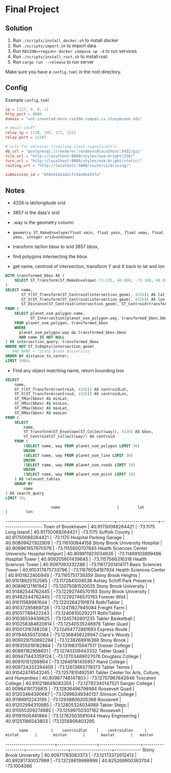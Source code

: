 # Final Project

## Solution

1. Run `./scripts/install_docker.sh` to install docker
2. Run `./scripts/import.sh` to import data
3. Run `REGION=<region> docker compose up -d` to run services 
4. Run `./scripts/install_rust.sh` to install rust
5. Run `cargo run --release` to run server

Make sure you have a `config.toml` in the root directory.

## Config

Example `config.toml`

```toml
ip = [127, 0, 0, 1]
http_port = 8000
domain = "not-invented-here.cse356.compas.cs.stonybrook.edu"

# email stuff
relay_ip = [130, 245, 171, 151]
relay_port = 11587

# urls for services (trailing slash significant!)
db_url = "postgresql://renderer:renderer@localhost:5432/gis"
tile_url = "http://localhost:8080/styles/osm-bright/256/"
turn_url = "http://localhost:8080/styles/osm-bright/static/"
routing_url = "http://localhost:5000/route/v1/driving/"

submission_id = "65b54162aa2cfc5a3dea55fe"
```

## Notes

* 4326 is lat/longitude srid
* 3857 is the data's srid
* .way is the geometry column
* `geometry ST_MakeEnvelope(float xmin, float ymin, float xmax, float ymax, integer srid=unknown)`

* transform lat/lon bbox to srid 3857 bbox,
* find polygons intersecting the bbox
* get name, centroid of intersection, transform Y and X back to lat and lon

```SQL
WITH transformed_bbox AS (
    SELECT ST_Transform(ST_MakeEnvelope(-73.135, 40.908, -73.100, 40.927, 4326), 3857) AS bbox
)
SELECT name,
       ST_Y(ST_Transform(ST_Centroid(intersection_geom), 4326)) AS lat,
       ST_X(ST_Transform(ST_Centroid(intersection_geom), 4326)) AS lon,
       ST_Distance(ST_Centroid(intersection_geom), ST_Centroid(transformed_bbox.bbox)) AS distance_to_center
FROM (
    SELECT planet_osm_polygon.name,
           ST_Intersection(planet_osm_polygon.way, transformed_bbox.bbox) AS intersection_geom
    FROM planet_osm_polygon, transformed_bbox
    WHERE 
      planet_osm_polygon.way && transformed_bbox.bbox
      AND name IS NOT NULL
) AS intersection_query, transformed_bbox
WHERE NOT ST_IsEmpty(intersection_geom)
-- AND NAME = 'Stony Brook University'
ORDER BY distance_to_center;
LIMIT 5000;
```

* Find any object matching name, return bounding box

```SQL
SELECT
    name,
    ST_Y(ST_Transform(centroid, 4326)) AS centroidLat,
    ST_X(ST_Transform(centroid, 4326)) AS centroidLon,
    ST_YMin(bbox) AS minLat,
    ST_XMin(bbox) AS minLon,
    ST_YMax(bbox) AS maxLat,
    ST_XMax(bbox) AS maxLon
FROM (
    SELECT 
        name,
        ST_Transform(ST_Envelope(ST_Collect(way)), 4326) AS bbox,
        ST_Centroid(ST_Collect(way)) AS centroid
    FROM (
        (SELECT name, way FROM planet_osm_polygon LIMIT 30)
        UNION
        (SELECT name, way FROM planet_osm_line LIMIT 30)
        UNION
        (SELECT name, way FROM planet_osm_roads LIMIT 30)
        UNION
        (SELECT name, way FROM planet_osm_point LIMIT 30)
    ) AS relevant_tables
    GROUP BY 
        name
) AS search_query
LIMIT 30;
```

                        name                         |        lat         |        lon         
-----------------------------------------------------+--------------------+--------------------
 Town of Brookhaven                                  |  40.91750068264421 |           -73.1175
 Long Island                                         |  40.91750068264421 |           -73.1175
 Suffolk County                                      |  40.91750068264421 |           -73.1175
 Hospital Parking Garage                             |  40.90809421302909 |   -73.116100844158
 Stony Brook University Hospital                     | 40.909961957970076 |  -73.1155600707645
 Health Sciences Center University Hospital Heliport | 40.909911923034926 | -73.11469103899496
 Hospital Tower                                      | 40.909205601439645 |  -73.1157066316318
 Health Sciences Tower                               |   40.9097093332288 | -73.11617201414171
 Basic Sciences Tower                                | 40.910317875733796 | -73.11676054187934
 Health Sciences Center                              |   40.9101822400949 |  -73.1165751739359
 Stony Brook Heights                                 |  40.91018825152585 |  -73.1172841008538
 Ashley Schiff Park Preserve                         |  40.90896121161942 | -73.12075081520035
 Stony Brook University                              |  40.91482544762445 | -73.12292746570193
 Stony Brook University                              |  40.91482544762445 | -73.12292746570193
 Forever Wild                                        |  40.91011569981644 | -73.12202842191874
 Roth/Tabler                                         |  40.91037295869728 | -73.12411827945084
 Freight Farm                                        |  40.91057789422243 | -73.12408100292211
 Roth/Tabler                                         |  40.91036539439625 |  -73.1245742601235
 Tabler Basketball                                   | 40.910258384820914 | -73.12540535246976
 Tabler Quad                                         |  40.91001316748208 | -73.12494772881693
 Express Route                                       |  40.91194635072084 | -73.12368458228947
 Clara's Woods                                       | 40.909029750892294 |  -73.1238268916368
 Stony Brook                                         | 40.919355018182884 | -73.13198315947517
 Dreiser College                                     |  40.90881182958601 | -73.12740209443332
 Tabler Quad                                         | 40.909471443359124 | -73.12703489027076
 Douglass College                                    |  40.90910151268864 | -73.12649181455957
 Hand College                                        | 40.909724332284405 | -73.12613665719373
 Tabler Tennis                                       |  40.91042478543245 |  -73.1257810492591
 Tabler Center for Arts, Culture, and Humanities     |  40.90987748147803 | -73.12707967642646
 Toscanini College                                   | 40.910218649083355 | -73.12792340147521
 Sanger College                                      |  40.90964191735815 | -73.12836496798984
 Roosevelt Quad                                      |  40.91203464390667 | -73.12996249340137
 Stimson College                                     |  40.91186912243195 | -73.12938606205368
 Roosevelt                                           |  40.91202994310985 | -73.12805324034989
 Tabler Steps                                        | 40.911055309274985 | -73.12599750307182
 Roosevelt                                           |  40.91191500481864 | -73.12762503581044
 Heavy Engineering                                   |  40.91251186543803 |  -73.1256906403295

          name          |    centroidlat    |    centroidlon     |      minlat       |       minlon       |       maxlat       |   maxlon    
------------------------+-------------------+--------------------+-------------------+--------------------+--------------------+-------------
 Stony Brook University | 40.90971783083373 | -73.12173372612413 | 40.89281730037999 | -73.13728619999999 | 40.925269900383704 | -73.1004066
